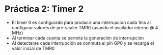 # Práctica 2: Timer 2

- El timer 0 es configurado para producir una interrupcion cada 1ms al configurar valores de pre-scaler TMR0 (usando el oscilador interno @ 4 MHz)
- Al terminar cada cuenta se permite la generación de interrupción 
- Al detectarse cada interrupción se conmuta el pin GP0 y se recarga el valor inicial de TMR0

